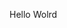 Hello Wolrd












































































































































































































































































































































































































































































































































































































































































































































































































































































































































































































































































































































































































































































































































































































































































































































































































































































































































































































































































































































































































































































































































































































































































































































































































































































































































































































































































































































































































































































































































































































































































































































































































































































































































































































































































































































































